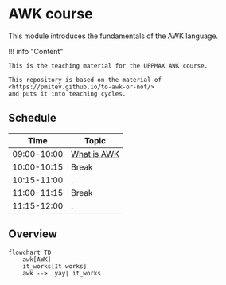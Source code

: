 # AWK course

This module introduces the fundamentals of the AWK language. 

!!! info "Content"

    This is the teaching material for the UPPMAX AWK course.

    This repository is based on the material of <https://pmitev.github.io/to-awk-or-not/>
    and puts it into teaching cycles.
    
## Schedule

Time          | Topic
--------------|-------------------------------
09:00-10:00   | [What is AWK](what_is_awk.md)
10:00-10:15   | Break
10:15-11:00   | .
11:00-11:15   | Break
11:15-12:00   | .

## Overview

```mermaid
flowchart TD
    awk[AWK]
    it_works[It works]
    awk --> |yay| it_works
```
